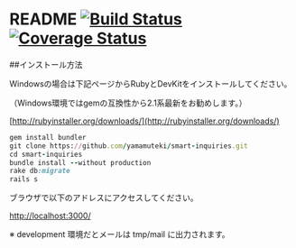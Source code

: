 # README [![Build Status](https://travis-ci.org/yamamuteki/smart-inquiries.svg?branch=master)](https://travis-ci.org/yamamuteki/smart-inquiries) [![Coverage Status](https://coveralls.io/repos/github/yamamuteki/smart-inquiries/badge.svg?branch=master)](https://coveralls.io/github/yamamuteki/smart-inquiries?branch=master)

##インストール方法

Windowsの場合は下記ページからRubyとDevKitをインストールしてください。

（Windows環境ではgemの互換性から2.1系最新をお勧めします。）

[http://rubyinstaller.org/downloads/](http://rubyinstaller.org/downloads/)

```ruby
gem install bundler
git clone https://github.com/yamamuteki/smart-inquiries.git
cd smart-inquiries
bundle install --without production
rake db:migrate
rails s
```

ブラウザで以下のアドレスにアクセスしてください。

[http://localhost:3000/](http://localhost:3000/)

※ development 環境だとメールは tmp/mail に出力されます。
